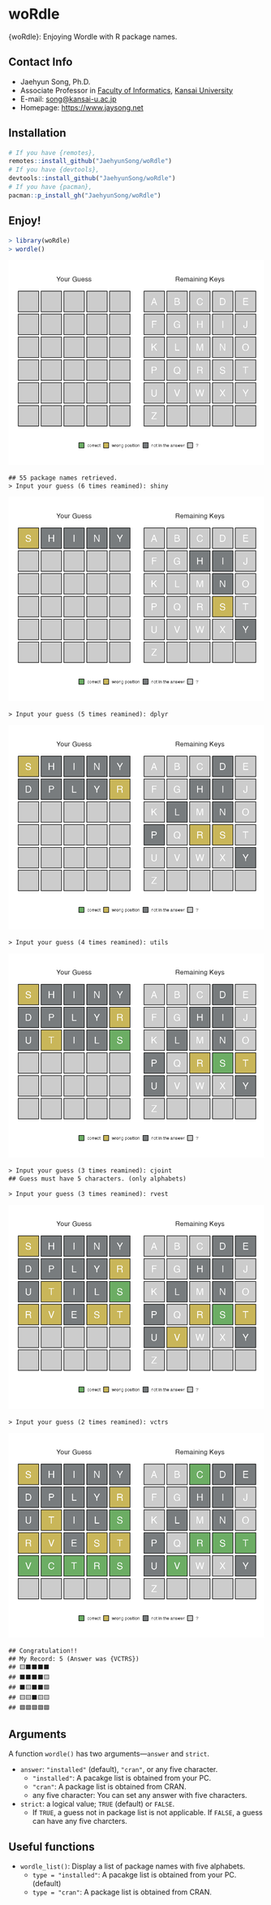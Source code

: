 # woRdle

{woRdle}: Enjoying Wordle with R package names.

## Contact Info

* Jaehyun Song, Ph.D.
* Associate Professor in [Faculty of Informatics](https://www.kansai-u.ac.jp/Fc_inf/), [Kansai University](https://www.kansai-u.ac.jp/ja/?stt_lang=ja)
* E-mail: <song@kansai-u.ac.jp>
* Homepage: <https://www.jaysong.net>

## Installation

```r
# If you have {remotes},
remotes::install_github("JaehyunSong/woRdle")
# If you have {devtools},
devtools::install_github("JaehyunSong/woRdle")
# If you have {pacman},
pacman::p_install_gh("JaehyunSong/woRdle")
```

## Enjoy!

```r
> library(woRdle)
> wordle()
```

![](screenshots/fig1.png)

```
## 55 package names retrieved.
> Input your guess (6 times reamined): shiny
```

![](screenshots/fig2.png)

```
> Input your guess (5 times reamined): dplyr
```

![](screenshots/fig3.png)

```
> Input your guess (4 times reamined): utils
```

![](screenshots/fig4.png)

```
> Input your guess (3 times reamined): cjoint
## Guess must have 5 characters. (only alphabets)
```

```
> Input your guess (3 times reamined): rvest
```

![](screenshots/fig5.png)

```
> Input your guess (2 times reamined): vctrs
```

![](screenshots/fig6.png)

```
## Congratulation!!
## My Record: 5 (Answer was {VCTRS})
## 🟨⬛⬛⬛⬛
## ⬛⬛⬛⬛🟨
## ⬛🟨⬛⬛🟩
## 🟨🟨⬛🟨🟨
## 🟩🟩🟩🟩🟩
```

## Arguments

A function `wordle()` has two arguments&mdash;`answer` and `strict`.

* `answer`: `"installed"` (default), `"cran"`, or any five character.
   * `"installed"`: A pacakge list is obtained from your PC.
   * `"cran"`: A package list is obtained from CRAN.
   * any five character: You can set any answer with five characters.
* `strict`: a logical value; `TRUE` (default) or `FALSE`.
   * If `TRUE`, a guess not in package list is not applicable. If `FALSE`, a guess can have any five charcters.

## Useful functions

* `wordle_list()`: Display a list of package names with five alphabets.
   * `type = "installed"`: A pacakge list is obtained from your PC. (default)
   * `type = "cran"`: A package list is obtained from CRAN.